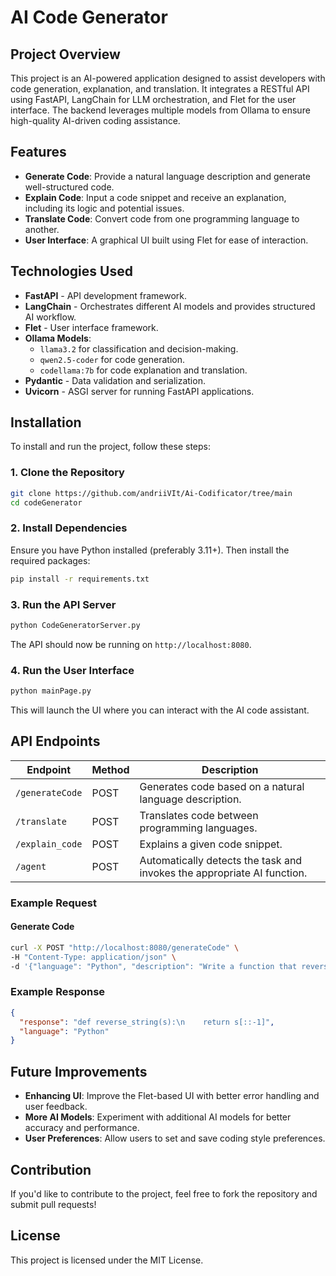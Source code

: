 # AI Code Generator

## Project Overview
This project is an AI-powered application designed to assist developers with code generation, explanation, and translation. It integrates a RESTful API using FastAPI, LangChain for LLM orchestration, and Flet for the user interface. The backend leverages multiple models from Ollama to ensure high-quality AI-driven coding assistance.

## Features
- **Generate Code**: Provide a natural language description and generate well-structured code.
- **Explain Code**: Input a code snippet and receive an explanation, including its logic and potential issues.
- **Translate Code**: Convert code from one programming language to another.
- **User Interface**: A graphical UI built using Flet for ease of interaction.

## Technologies Used
- **FastAPI** - API development framework.
- **LangChain** - Orchestrates different AI models and provides structured AI workflow.
- **Flet** - User interface framework.
- **Ollama Models**:
  - `llama3.2` for classification and decision-making.
  - `qwen2.5-coder` for code generation.
  - `codellama:7b` for code explanation and translation.
- **Pydantic** - Data validation and serialization.
- **Uvicorn** - ASGI server for running FastAPI applications.

## Installation
To install and run the project, follow these steps:

### 1. Clone the Repository
```sh
git clone https://github.com/andriiVIt/Ai-Codificator/tree/main
cd codeGenerator
```

### 2. Install Dependencies
Ensure you have Python installed (preferably 3.11+). Then install the required packages:
```sh
pip install -r requirements.txt
```

### 3. Run the API Server
```sh
python CodeGeneratorServer.py
```
The API should now be running on `http://localhost:8080`.

### 4. Run the User Interface
```sh
python mainPage.py
```
This will launch the UI where you can interact with the AI code assistant.

## API Endpoints
| Endpoint       | Method | Description |
|---------------|--------|-------------|
| `/generateCode` | POST  | Generates code based on a natural language description. |
| `/translate`   | POST  | Translates code between programming languages. |
| `/explain_code` | POST  | Explains a given code snippet. |
| `/agent`       | POST  | Automatically detects the task and invokes the appropriate AI function. |

### Example Request
#### Generate Code
```sh
curl -X POST "http://localhost:8080/generateCode" \
-H "Content-Type: application/json" \
-d '{"language": "Python", "description": "Write a function that reverses a string."}'
```

### Example Response
```json
{
  "response": "def reverse_string(s):\n    return s[::-1]",
  "language": "Python"
}
```

## Future Improvements
- **Enhancing UI**: Improve the Flet-based UI with better error handling and user feedback.
- **More AI Models**: Experiment with additional AI models for better accuracy and performance.
- **User Preferences**: Allow users to set and save coding style preferences.

## Contribution
If you'd like to contribute to the project, feel free to fork the repository and submit pull requests!

## License
This project is licensed under the MIT License.
